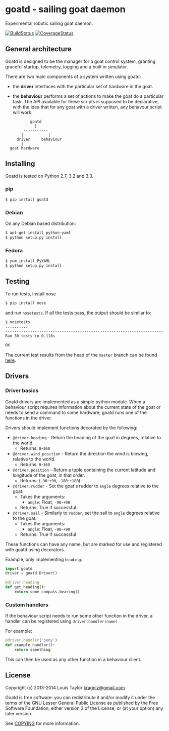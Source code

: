 goatd - sailing goat daemon 
===========================

Experimental robotic sailing goat daemon.

[![BuildStatus](https://travis-ci.org/goatd/goatd.png?branch=master)](https://travis-ci.org/goatd/goatd)
[![CoverageStatus](https://coveralls.io/repos/goatd/goatd/badge.png?branch=master)](https://coveralls.io/r/goatd/goatd?branch=master)

General architecture
-----------

Goatd is designed to be the manager for a goat control system, granting
graceful startup, telemetry, logging and a built in simulator.

There are two main components of a system written using goatd:

  - the __driver__ interfaces with the particular set of hardware in the goat.

  - the __behaviour__ performs a set of actions to make the goat do a
    particular task. The API available for these scripts is supposed to be
    declarative, with the idea that for any goat with a driver written, any
    behavour script will work.

```
           goatd
             |
        -----------
       |           |
     driver     behaviour
       |
  goat hardware
```

Installing
----------

Goatd is tested on Python 2.7, 3.2 and 3.3.

### pip

```bash
$ pip install goatd
```

### Debian

On any Debian based distribution:

```bash
$ apt-get install python-yaml
$ python setup.py install
```

### Fedora

```bash
$ yum install PyYAML
$ python setup.py install
```

Testing
-------

To run tests, install nose

```bash
$ pip install nose
```

and run `nosetests`. If all the tests pass, the output should be similar to:

```bash
$ nosetests 
..........
----------------------------------------------------------------------
Ran 30 tests in 0.118s

OK
```

The current test results from the head of the `master` branch can be found
[here](https://travis-ci.org/goatd/goatd).

Drivers
-------

### Driver basics

Goatd drivers are implemented as a simple python module. When a behaviour
script requires information about the current state of the goat or needs to
send a command to some hardware, goatd runs one of the functions in the driver.

Drivers should implement functions decorated by the following:

  - `@driver.heading` - Return the heading of the goat in degrees, relative to the
    world.
    - Returns: `0`-`360`
  - `@driver.wind_position` - Return the direction the wind is blowing, relative to the world.
    - Returns: `0`-`360`
  - `@driver.position` - Return a tuple containing the current latitude and longitude
    of the goat, in that order.
    - Returns: (`-90`-`+90`, `-180`-`+180`)
  - `@driver.rudder` - Set the goat's rudder to `angle`  degrees relative to the
    goat.
    - Takes the arguments:
      - `angle`: Float, `-90`-`+90`
    - Returns: True if successful
  - `@driver.sail` - Similarly to `rudder`, set the sail to `angle` degrees
    relative to the goat.
    - Takes the arguments:
      - `angle`: Float, `-90`-`+90`
    - Returns: True if successful

These functions can have any name, but are marked for use and registered with
goatd using decorators.

Example, only implementing `heading`:

```python
import goatd
driver = goatd.Driver()

@driver.heading
def get_heading():
    return some_compass.bearing()
```

### Custom handlers

If the behaviour script needs to run some other function in the driver, a
handler can be registered using `driver.handler(name)`

For example:

```python
@driver.handler('pony')
def example_handler():
    return something
```

This can then be used as any other function in a behaviour client.

License
-------

Copyright (c) 2013-2014 Louis Taylor <kragniz@gmail.com>

Goatd is free software: you can redistribute it and/or modify it under the
terms of the GNU Lesser General Public License as published by the Free
Software Foundation, either version 3 of the License, or (at your option) any
later version.

See [COPYING](COPYING) for more information.
